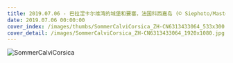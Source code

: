 ```yaml
---
title: 2019.07.06 - 巴拉涅卡尔维湾的城堡和要塞，法国科西嘉岛 (© Siephoto/Masterfile)
date: 2019.07.06 00:00:00
cover_index: /images/thumbs/SommerCalviCorsica_ZH-CN6313433064_533x300.jpg
cover_detail: /images/SommerCalviCorsica_ZH-CN6313433064_1920x1080.jpg
---
```


![SommerCalviCorsica](/images/SommerCalviCorsica_ZH-CN6313433064_1920x1080.jpg)
